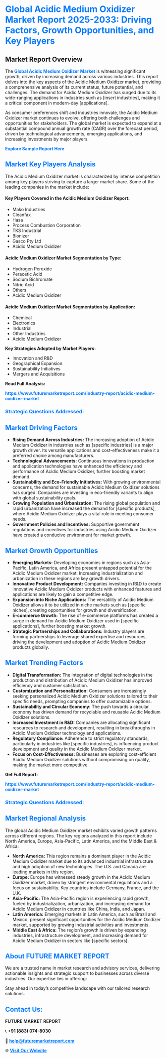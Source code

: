 <h1 style="color: #007BFF;">Global Acidic Medium Oxidizer Market Report 2025-2033: Driving Factors, Growth Opportunities, and Key Players</h1>

<section id="overview">
<h2>Market Report Overview</h2>
<p>The <a href="https://www.futuremarketreport.com/industry-report/acidic-medium-oxidizer-market" style="color: #007BFF; text-decoration: none;"><strong>Global Acidic Medium Oxidizer Market</strong></a> is witnessing significant growth, driven by increasing demand across various industries. This report delves into the key aspects of the Acidic Medium Oxidizer market, providing a comprehensive analysis of its current status, future potential, and challenges. The demand for Acidic Medium Oxidizer has surged due to its wide-ranging applications in industries such as [insert industries], making it a critical component in modern-day [applications].</p>
<p>As consumer preferences shift and industries innovate, the Acidic Medium Oxidizer market continues to evolve, offering both challenges and opportunities for stakeholders. The global market is expected to expand at a substantial compound annual growth rate (CAGR) over the forecast period, driven by technological advancements, emerging applications, and increasing investments by major players.</p>
</section>

<section id="overview">
<p><a href="https://www.futuremarketreport.com/request-sample/reportId=97246" style="color: #007BFF; text-decoration: none;"><strong>Explore Sample Report Here</strong></a></p>
</section>

<section id="key-players">
<h2 style="color: #007BFF;">Market Key Players Analysis</h2>
<p>The Acidic Medium Oxidizer market is characterized by intense competition among key players striving to capture a larger market share. Some of the leading companies in the market include:</p>
<h4>Key Players Covered in the Acidic Medium Oxidizer Report:</h4>
<ul><li>Mako Industries</li><li>Cleanfax</li><li>Hasa</li><li>Process Combustion Corporation</li><li>TKS Industrial</li><li>Bionizer</li><li>Gasco Pty Ltd</li><li>Acidic Medium Oxidizer</li></ul>
<h4>Acidic Medium Oxidizer Market Segmentation by Type:</h4>
<ul><li>Hydrogen Peroxide</li><li>Peracetic Acid</li><li>Sodium Bichromate</li><li>Nitric Acid</li><li>Others</li><li>Acidic Medium Oxidizer</li></ul>

<h4>Acidic Medium Oxidizer Market Segmentation by Application:</h4>
<ul><li>Chemical</li><li>Electronics</li><li>Industrial</li><li>Other Industries</li><li>Acidic Medium Oxidizer</li></ul>
<p><strong>Key Strategies Adopted by Market Players:</strong></p>
<ul>
<li>Innovation and R&D</li>
<li>Geographical Expansion</li>
<li>Sustainability Initiatives</li>
<li>Mergers and Acquisitions</li>
</ul>
</section>

<section>
<p><strong>Read Full Analysis: </strong></p><a href="https://www.futuremarketreport.com/industry-report/acidic-medium-oxidizer-market" style="color: #007BFF; text-decoration: none;"><strong>https://www.futuremarketreport.com/industry-report/acidic-medium-oxidizer-market</strong></a>
<h3 style="color: #007BFF;">Strategic Questions Addressed:</h3>
</section>

<section id="driving-factors">
<h2 style="color: #007BFF;">Market Driving Factors</h2>
<ul>
<li><strong>Rising Demand Across Industries:</strong> The increasing adoption of Acidic Medium Oxidizer in industries such as [specific industries] is a major growth driver. Its versatile applications and cost-effectiveness make it a preferred choice among manufacturers.</li>
<li><strong>Technological Advancements:</strong> Continuous innovations in production and application technologies have enhanced the efficiency and performance of Acidic Medium Oxidizer, further boosting market demand.</li>
<li><strong>Sustainability and Eco-Friendly Initiatives:</strong> With growing environmental concerns, the demand for sustainable Acidic Medium Oxidizer solutions has surged. Companies are investing in eco-friendly variants to align with global sustainability goals.</li>
<li><strong>Growing Population and Urbanization:</strong> The rising global population and rapid urbanization have increased the demand for [specific products], where Acidic Medium Oxidizer plays a vital role in meeting consumer needs.</li>
<li><strong>Government Policies and Incentives:</strong> Supportive government regulations and incentives for industries using Acidic Medium Oxidizer have created a conducive environment for market growth.</li>
</ul>
</section>

<section id="growth-opportunities">
<h2 style="color: #007BFF;">Market Growth Opportunities</h2>
<ul>
<li><strong>Emerging Markets:</strong> Developing economies in regions such as Asia-Pacific, Latin America, and Africa present untapped potential for the Acidic Medium Oxidizer market. Increasing industrialization and urbanization in these regions are key growth drivers.</li>
<li><strong>Innovative Product Development:</strong> Companies investing in R&D to create innovative Acidic Medium Oxidizer products with enhanced features and applications are likely to gain a competitive edge.</li>
<li><strong>Expansion into Niche Applications:</strong> The versatility of Acidic Medium Oxidizer allows it to be utilized in niche markets such as [specific niches], creating opportunities for growth and diversification.</li>
<li><strong>E-commerce Growth:</strong> The rise of e-commerce platforms has created a surge in demand for Acidic Medium Oxidizer used in [specific applications], further boosting market growth.</li>
<li><strong>Strategic Partnerships and Collaborations:</strong> Industry players are forming partnerships to leverage shared expertise and resources, driving the development and adoption of Acidic Medium Oxidizer products globally.</li>
</ul>
</section>

<section id="trending-factors">
<h2 style="color: #007BFF;">Market Trending Factors</h2>
<ul>
<li><strong>Digital Transformation:</strong> The integration of digital technologies in the production and distribution of Acidic Medium Oxidizer has improved efficiency and customer satisfaction.</li>
<li><strong>Customization and Personalization:</strong> Consumers are increasingly seeking personalized Acidic Medium Oxidizer solutions tailored to their specific needs, prompting companies to offer customizable options.</li>
<li><strong>Sustainability and Circular Economy:</strong> The push towards a circular economy has driven demand for recyclable and reusable Acidic Medium Oxidizer solutions.</li>
<li><strong>Increased Investment in R&D:</strong> Companies are allocating significant resources to research and development, resulting in breakthroughs in Acidic Medium Oxidizer technology and applications.</li>
<li><strong>Regulatory Compliance:</strong> Adherence to strict regulatory standards, particularly in industries like [specific industries], is influencing product development and quality in the Acidic Medium Oxidizer market.</li>
<li><strong>Focus on Cost-Effectiveness:</strong> Businesses are exploring cost-efficient Acidic Medium Oxidizer solutions without compromising on quality, making the market more competitive.</li>
</ul>
</section>

<section>
<p><strong>Get Full Report: </strong></p><a href="https://www.futuremarketreport.com/industry-report/acidic-medium-oxidizer-market" style="color: #007BFF; text-decoration: none;"><strong>https://www.futuremarketreport.com/industry-report/acidic-medium-oxidizer-market</strong></a>
<h3 style="color: #007BFF;">Strategic Questions Addressed:</h3>
</section>


<section id="regional-analysis">
<h2 style="color: #007BFF;">Market Regional Analysis</h2>
<p>The global Acidic Medium Oxidizer market exhibits varied growth patterns across different regions. The key regions analyzed in this report include North America, Europe, Asia-Pacific, Latin America, and the Middle East & Africa:</p>
<ul>
<li><strong>North America:</strong> This region remains a dominant player in the Acidic Medium Oxidizer market due to its advanced industrial infrastructure and high adoption of new technologies. The U.S. and Canada are leading markets in this region.</li>
<li><strong>Europe:</strong> Europe has witnessed steady growth in the Acidic Medium Oxidizer market, driven by stringent environmental regulations and a focus on sustainability. Key countries include Germany, France, and the U.K.</li>
<li><strong>Asia-Pacific:</strong> The Asia-Pacific region is experiencing rapid growth, fueled by industrialization, urbanization, and increasing demand for Acidic Medium Oxidizer in countries like China, India, and Japan.</li>
<li><strong>Latin America:</strong> Emerging markets in Latin America, such as Brazil and Mexico, present significant opportunities for the Acidic Medium Oxidizer market, supported by growing industrial activities and investments.</li>
<li><strong>Middle East & Africa:</strong> The region’s growth is driven by expanding industries, infrastructure development, and increasing demand for Acidic Medium Oxidizer in sectors like [specific sectors].</li>
</ul>
</section>

<footer>
<h2 style="color: #007BFF;">About FUTURE MARKET REPORT</h2>
<p>We are a trusted name in market research and advisory services, delivering actionable insights and strategic support to businesses across diverse industries. Our expertise lies in offering:</p>

<p>Stay ahead in today’s competitive landscape with our tailored research solutions.</p>

<h2 style="color: #007BFF;">Contact Us:</h2>
<p><strong>FUTURE MARKET REPORT</strong></p>
<p>📞 <strong>+91 (883) 074-8030</strong></p>
<p>📧 <strong><a href="mailto:help@futuremarketreport.com" style="color: #007BFF;">help@futuremarketreport.com</a></strong></p>
<p>🌐 <strong><a href="https://www.futuremarketreport.com/" style="color: #007BFF;">Visit Our Website</a></strong></p>
</footer>